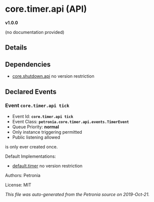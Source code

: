 # core.timer.api (API)
**v1.0.0**

(no documentation provided)

## Details


## Dependencies

* [core.shutdown.api](core.shutdown.api.md)
  no version restriction




## Declared Events


### Event `core.timer.api tick`

* Event Id: **`core.timer.api tick`**
* Event Class: **`petronia.core.timer.api.events.TimerEvent`**
* Queue Priority: **normal**
* Only instance triggering permitted
* Public listening allowed

is only ever created once.







Default Implementations:
* [default.timer](default.timer.md)
  no version restriction


Authors: Petronia

License: MIT

*This file was auto-generated from the Petronia source on 2019-Oct-21.*
